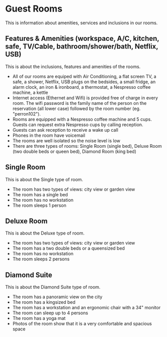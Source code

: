 # Guest Rooms

This is information about amenities, services and inclusions in our rooms.

## Features & Amenities (workspace, A/C, kitchen, safe, TV/Cable, bathroom/shower/bath, Netflix, USB)

This is about the inclusions, features and amenities of the rooms.

- All of our rooms are equiped with Air Conditioning, a flat screen TV, a safe, a shower, Netflix, USB plugs on the bedsides, a small fridge, an alarm clock, an iron & ironboard, a thermostat, a Nespresso coffee machine, a kettle
- Internet access (Ethernet and Wifi) is provided free of charge in every room. The wifi password is the family name of the person on the reservation (all lower case) followed by the room number (eg. "perron102").
- Rooms are equipped with a Nespresso coffee machine and 5 cups. Guests can request extra Nespresso cups by calling reception.
- Guests can ask reception to receive a wake up call
- Phones in the room have voicemail
- The rooms are well isolated so the noise level is low
- There are three types of rooms: Single Room (single bed), Deluxe Room (two double beds or queen bed), Diamond Room (king bed)

## Single Room

This is about the Single type of room.

- The room has two types of views: city view or garden view
- The room has a single bed
- The room has no workstation
- The room sleeps 1 person

## Deluxe Room

This is about the Deluxe type of room.

- The room has two types of views: city view or garden view
- The room has a two double beds or a queensized bed
- The room has no workstation
- The room sleeps 2 persons

## Diamond Suite

This is about the Diamond Suite type of room.

- The room has a panoramic view on the city
- The room has a kingsized bed
- The room has a workstation and an ergonomic chair with a 34" monitor
- The room can sleep up to 4 persons
- The room has a yoga mat
- Photos of the room show that it is a very comfortable and spacious space